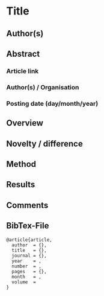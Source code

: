 # Title

## Author(s)

## Abstract

### Article link

### Author(s) / Organisation

### Posting date (day/month/year)

## Overview

## Novelty / difference

## Method 

## Results

## Comments

## BibTex-File
```
@article{article,
  author  = {}, 
  title   = {},
  journal = {},
  year    = ,
  number  = ,
  pages   = {},
  month   = ,
  volume  = 
}
```
